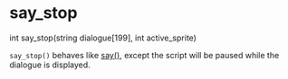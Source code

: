 # say_stop

<Prototype>int say_stop(string dialogue[199], int active_sprite)</Prototype>

`say_stop()` behaves like [say()](./say.md), except the script will be paused while the dialogue is displayed.
